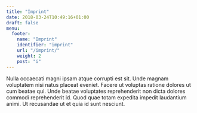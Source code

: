 ```yaml
---
title: "Imprint"
date: 2018-03-24T10:49:16+01:00
draft: false
menu:
  footer:
    name: "Imprint"
    identifier: "imprint"
    url: "/imprint/"
    weight: 2
    post: "i"
---
```


Nulla occaecati magni ipsam atque corrupti est sit. Unde magnam voluptatem nisi natus placeat eveniet. Facere ut voluptas ratione dolores ut cum beatae qui. Unde beatae voluptates reprehenderit non dicta dolores commodi reprehenderit id. Quod quae totam expedita impedit laudantium animi. Ut recusandae ut et quia id sunt nesciunt.